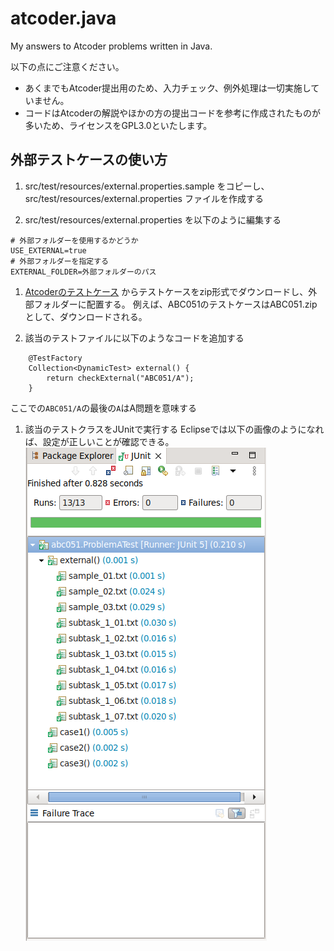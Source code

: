 # atcoder.java
My answers to Atcoder problems written in Java.

以下の点にご注意ください。
- あくまでもAtcoder提出用のため、入力チェック、例外処理は一切実施していません。
- コードはAtcoderの解説やほかの方の提出コードを参考に作成されたものが多いため、ライセンスをGPL3.0といたします。

## 外部テストケースの使い方
1. src/test/resources/external.properties.sample をコピーし、src/test/resources/external.properties ファイルを作成する

1. src/test/resources/external.properties を以下のように編集する
```
# 外部フォルダーを使用するかどうか
USE_EXTERNAL=true
# 外部フォルダーを指定する
EXTERNAL_FOLDER=外部フォルダーのパス
```

1. [Atcoderのテストケース](https://www.dropbox.com/sh/nx3tnilzqz7df8a/AAAYlTq2tiEHl5hsESw6-yfLa?dl=0) からテストケースをzip形式でダウンロードし、外部フォルダーに配置する。
例えば、ABC051のテストケースはABC051.zipとして、ダウンロードされる。

1. 該当のテストファイルに以下のようなコードを追加する
```
	@TestFactory
	Collection<DynamicTest> external() {
		return checkExternal("ABC051/A");
	}
```
ここでの`ABC051/A`の最後の`A`はA問題を意味する

1. 該当のテストクラスをJUnitで実行する
Eclipseでは以下の画像のようになれば、設定が正しいことが確認できる。
![ABC051のA問題のJUnitの実行結果](./junit.png)
